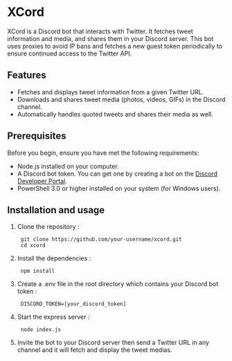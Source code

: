 # XCord

XCord is a Discord bot that interacts with Twitter. It fetches tweet information and media, and shares them in your Discord server. This bot uses proxies to avoid IP bans and fetches a new guest token periodically to ensure continued access to the Twitter API.

## Features

- Fetches and displays tweet information from a given Twitter URL.
- Downloads and shares tweet media (photos, videos, GIFs) in the Discord channel.
- Automatically handles quoted tweets and shares their media as well.

## Prerequisites

Before you begin, ensure you have met the following requirements:

- Node.js installed on your computer.
- A Discord bot token. You can get one by creating a bot on the [Discord Developer Portal](https://discord.com/developers/applications).
- PowerShell 3.0 or higher installed on your system (for Windows users).

## Installation and usage

1. Clone the repository : 
    
    	git clone https://github.com/your-username/xcord.git
    	cd xcord

2. Install the dependencies : 
    	
        npm install

3. Create a .env file in the root directory which contains your Discord bot token :

        DISCORD_TOKEN=[your_discord_token]

4. Start the express server :

        node index.js

5. Invite the bot to your Discord server then send a Twitter URL in any channel and it will fetch and display the tweet medias.